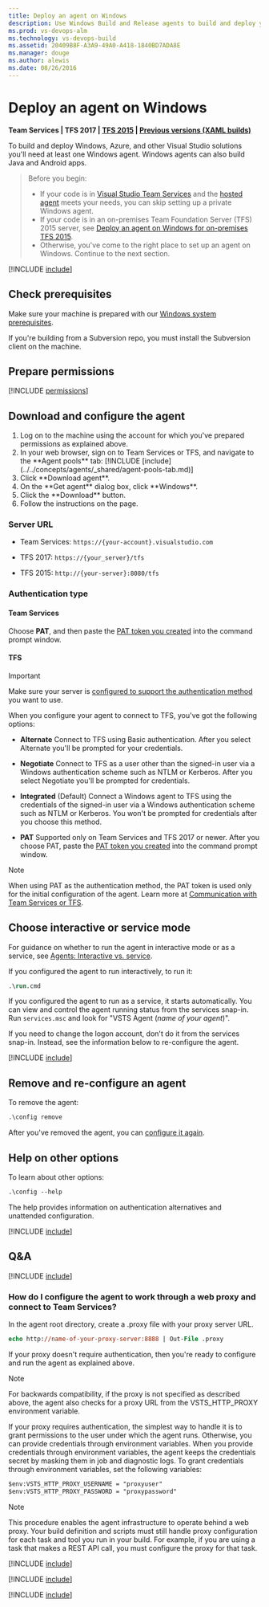 ```yaml
---
title: Deploy an agent on Windows
description: Use Windows Build and Release agents to build and deploy your Windows and Azure code.
ms.prod: vs-devops-alm
ms.technology: vs-devops-build
ms.assetid: 20409B8F-A3A9-49A0-A418-1840BD7ADA8E
ms.manager: douge
ms.author: alewis
ms.date: 08/26/2016
---
```


# Deploy an agent on Windows

**Team Services | TFS 2017 | [TFS 2015](v1-windows.md) | [Previous versions (XAML builds)](https://msdn.microsoft.com/en-us/library/ms252495%28v=vs.120%29.aspx)**

To build and deploy Windows, Azure, and other Visual Studio solutions you'll need at least one Windows agent. Windows agents can also build Java and Android apps.

> Before you begin:
> * If your code is in [Visual Studio Team Services](https://www.visualstudio.com/products/visual-studio-team-services-vs) and the [hosted agent](../../concepts/agents/hosted.md) meets your needs, you can skip setting up a private Windows agent.
> * If your code is in an on-premises Team Foundation Server (TFS) 2015 server, see [Deploy an agent on Windows for on-premises TFS 2015](v1-windows.md).
> *  Otherwise, you've come to the right place to set up an agent on Windows. Continue to the next section.

[!INCLUDE [include](_shared/concepts.md)]

## Check prerequisites

Make sure your machine is prepared with our [Windows system prerequisites](https://aka.ms/vstsagentwinsystem).

If you're building from a Subversion repo, you must install the Subversion client on the machine.

<h2 id="permissions">Prepare permissions</h2>

[!INCLUDE [permissions](_shared/v2/prepare-permissions.md)]

## Download and configure the agent

<ol>
<li>Log on to the machine using the account for which you've prepared permissions as explained above.</li>
<li>In your web browser, sign on to Team Services or TFS, and navigate to the **Agent pools** tab:
[!INCLUDE [include](../../concepts/agents/_shared/agent-pools-tab.md)]
</li>

<li>Click **Download agent**.</li>

<li>On the **Get agent** dialog box, click **Windows**.</li>

<li>Click the **Download** button.

<li>Follow the instructions on the page.</li>
</ol>

### Server URL

* Team Services: `https://{your-account}.visualstudio.com`

* TFS 2017: `https://{your_server}/tfs`

* TFS 2015: `http://{your-server}:8080/tfs`

### Authentication type

#### Team Services

Choose **PAT**, and then paste the [PAT token you created](#permissions) into the command prompt window.

#### TFS

> [!IMPORTANT]
> 
> Make sure your server is [configured to support the authentication method](configure-tfs-authentication.md) you want to use. 
  
When you configure your agent to connect to TFS, you've got the following options:

* **Alternate** Connect to TFS using Basic authentication. After you select Alternate you'll be prompted for your credentials.

* **Negotiate** Connect to TFS as a user other than the signed-in user via a Windows authentication scheme such as NTLM or Kerberos. After you select Negotiate you'll be prompted for credentials.

* **Integrated** (Default) Connect a Windows agent to TFS using the credentials of the signed-in user via a Windows authentication scheme such as NTLM or Kerberos. You won't be prompted for credentials after you choose this method.
 
* **PAT** Supported only on Team Services and TFS 2017 or newer. After you choose PAT, paste the [PAT token you created](#permissions) into the command prompt window.

> [!NOTE]
> When using PAT as the authentication method, the PAT token is used only for the initial configuration of the agent. Learn more at [Communication with Team Services or TFS](../../concepts/agents/agents.md#communication).

## Choose interactive or service mode

For guidance on whether to run the agent in interactive mode or as a service, see [Agents: Interactive vs. service](../../concepts/agents/agents.md#account).

 If you configured the agent to run interactively, to run it:

 ```ps
 .\run.cmd
 ```

If you configured the agent to run as a service, it starts automatically. You can view and control the agent running status from the services snap-in. Run `services.msc` and look for "VSTS Agent (*name of your agent*)".

If you need to change the logon account, don't do it from the services snap-in. Instead, see the information below to re-configure the agent.

[!INCLUDE [include](_shared/v2/replace-agent.md)]

## Remove and re-configure an agent

To remove the agent:

```ps
.\config remove
```

After you've removed the agent, you can [configure it again](#configuration).

## Help on other options

To learn about other options:

```ps
.\config --help
```

The help provides information on authentication alternatives and unattended configuration.

[!INCLUDE [include](_shared/capabilities.md)]

## Q&A

<!-- BEGINSECTION class="md-qanda" -->

[!INCLUDE [include](_shared/v2/qa-firewall.md)]

### How do I configure the agent to work through a web proxy and connect to Team Services?

In the agent root directory, create a .proxy file with your proxy server URL.

  ```ps
echo http://name-of-your-proxy-server:8888 | Out-File .proxy
  ```  

If your proxy doesn't require authentication, then you're ready to configure and run the agent as explained above.

> [!NOTE]
> For backwards compatibility, if the proxy is not specified as described above, the agent also checks for a proxy URL from the VSTS_HTTP_PROXY environment variable.

If your proxy requires authentication, the simplest way to handle it is to grant permissions to the user under which the agent runs. Otherwise, you can provide credentials through environment variables. When you provide credentials through environment variables, the agent keeps the credentials secret by masking them in job and diagnostic logs. To grant credentials through environment variables, set the following variables:

 ```ps
$env:VSTS_HTTP_PROXY_USERNAME = "proxyuser"
$env:VSTS_HTTP_PROXY_PASSWORD = "proxypassword"
 ```

> [!NOTE]
> This procedure enables the agent infrastructure to operate behind a web proxy. Your build definition and scripts must still handle proxy configuration for each task and tool you run in your build. For example, if you are using a task that makes a REST API call, you must configure the proxy for that task.

[!INCLUDE [include](_shared/v2/web-proxy-bypass.md)]

[!INCLUDE [include](_shared/v2/qa-urls.md)]

[!INCLUDE [include](../../_shared/qa-versions.md)]

<!-- ENDSECTION -->
